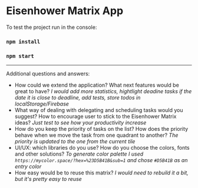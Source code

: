 # Eisenhower Matrix App

To test the project run in the console:

### `npm install`

### `npm start`

---

Additional questions and answers:

- How could we extend the application? What next features would be great to have?
  _I would add more statistics, hightlight deadine tasks if the date it is close to deadline, add tests, store todos in localStorage/Firebase_
- What way of dealing with delegating and scheduling tasks would you suggest? How to encourage user to
  stick to the Eisenhower Matrix ideas?
  _Just test to see how your productivity increase_
- How do you keep the priority of tasks on the list? How does the priority behave when we move the task
  from one quadrant to another?
  _The priority is updated to the one from the current tile_
- UI/UX: which libraries do you use? How do you choose the colors, fonts and other solutions?
  _To generate color palette I used `https://mycolor.space/?hex=%23D5B41B&sub=1` and chose `#D5B41B` as an entry color_
- How easy would be to reuse this matrix?
  _I would need to rebuild it a bit, but it's pretty easy to reuse_
